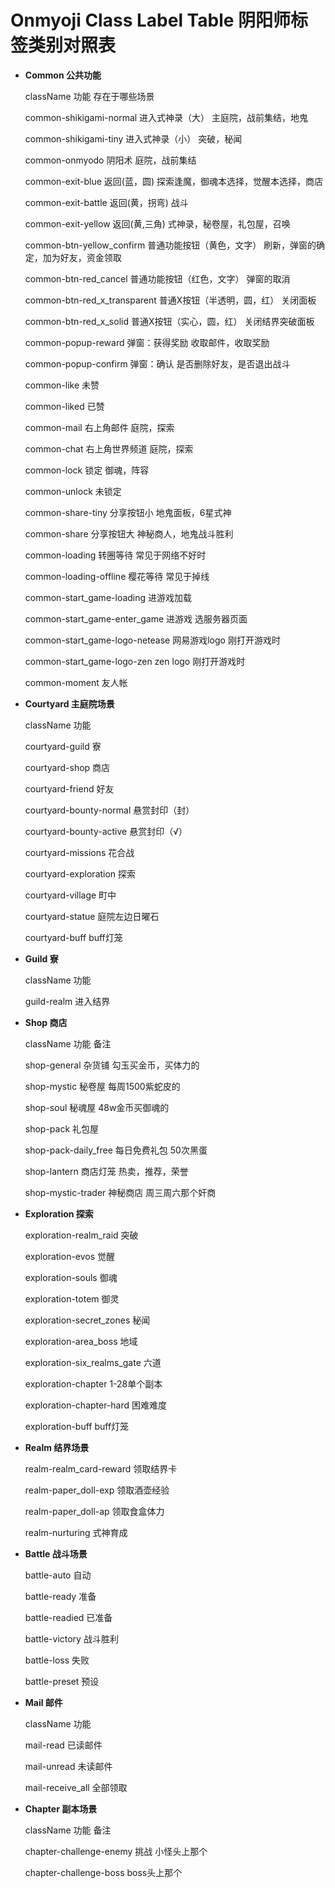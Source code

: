 # Onmyoji Class Label Table 阴阳师标签类别对照表


- **Common 公共功能**

  className	功能	存在于哪些场景

  common-shikigami-normal	进入式神录（大）	主庭院，战前集结，地鬼

  common-shikigami-tiny	进入式神录（小）	突破，秘闻

  common-onmyodo	阴阳术	庭院，战前集结

  common-exit-blue	返回(蓝，圆)	探索逢魔，御魂本选择，觉醒本选择，商店

  common-exit-battle	返回(黄，拐弯)	战斗

  common-exit-yellow	返回(黄,三角)	式神录，秘卷屋，礼包屋，召唤

  common-btn-yellow_confirm	普通功能按钮（黄色，文字）	刷新，弹窗的确定，加为好友，资金领取

  common-btn-red_cancel	普通功能按钮（红色，文字）	弹窗的取消


  common-btn-red_x_transparent	普通X按钮（半透明，圆，红）	关闭面板

  common-btn-red_x_solid	普通X按钮（实心，圆，红）	关闭结界突破面板

  common-popup-reward	弹窗：获得奖励	收取邮件，收取奖励

  common-popup-confirm	弹窗：确认	是否删除好友，是否退出战斗

  common-like	未赞	

  common-liked	已赞	

  common-mail	右上角邮件	庭院，探索

  common-chat	右上角世界频道	庭院，探索

  common-lock	锁定	御魂，阵容

  common-unlock	未锁定	

  common-share-tiny	分享按钮小	地鬼面板，6星式神

  common-share	分享按钮大	神秘商人，地鬼战斗胜利

  common-loading	转圈等待	常见于网络不好时

  common-loading-offline	樱花等待	常见于掉线

  common-start_game-loading	进游戏加载	

  common-start_game-enter_game	进游戏	选服务器页面

  common-start_game-logo-netease	网易游戏logo	刚打开游戏时

  common-start_game-logo-zen	zen logo	刚打开游戏时

  common-moment	友人帐	


- **Courtyard 主庭院场景**


  className	功能

  courtyard-guild	寮	

  courtyard-shop	商店	

  courtyard-friend	好友	

  courtyard-bounty-normal	悬赏封印（封）	

  courtyard-bounty-active	悬赏封印（√）	

  courtyard-missions	花合战	

  courtyard-exploration	探索	

  courtyard-village	町中	

  courtyard-statue	庭院左边日曜石	

  courtyard-buff	buff灯笼	


- **Guild 寮**

  className	功能

  guild-realm	进入结界


- **Shop 商店**

  className	功能	备注

  shop-general	杂货铺	勾玉买金币，买体力的

  shop-mystic	秘卷屋	每周1500紫蛇皮的

  shop-soul	秘魂屋	48w金币买御魂的

  shop-pack	礼包屋	

  shop-pack-daily_free	每日免费礼包	50次黑蛋

  shop-lantern	商店灯笼	热卖，推荐，荣誉

  shop-mystic-trader	神秘商店	周三周六那个奸商


- **Exploration 探索**

  exploration-realm_raid	突破

  exploration-evos	觉醒

  exploration-souls	御魂

  exploration-totem	御灵

  exploration-secret_zones	秘闻

  exploration-area_boss	地域

  exploration-six_realms_gate	六道

  exploration-chapter	1-28单个副本

  exploration-chapter-hard	困难难度

  exploration-buff	buff灯笼


- **Realm 结界场景**

  realm-realm_card-reward	领取结界卡

  realm-paper_doll-exp	领取酒壶经验

  realm-paper_doll-ap	领取食盒体力

  realm-nurturing	式神育成


- **Battle 战斗场景**

  battle-auto	自动

  battle-ready	准备

  battle-readied	已准备

  battle-victory	战斗胜利

  battle-loss	失败

  battle-preset	预设


- **Mail 邮件**

  className	功能

  mail-read	已读邮件

  mail-unread	未读邮件

  mail-receive_all	全部领取



- **Chapter 副本场景**

  className	功能	备注

  chapter-challenge-enemy	挑战	小怪头上那个

  chapter-challenge-boss		boss头上那个
